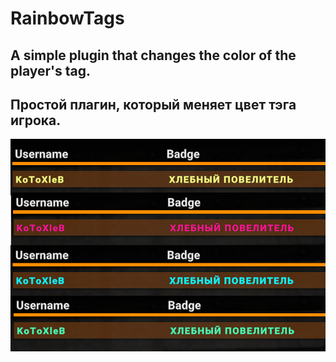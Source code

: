 # RainbowTags
## A simple plugin that changes the color of the player's tag.
## Простой плагин, который меняет цвет тэга игрока.
![](https://github.com/KoT0XleB/RainbowTags/blob/main/1.png)

